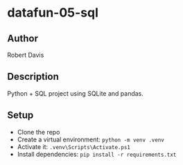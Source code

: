 # datafun-05-sql

## Author
Robert Davis

## Description
Python + SQL project using SQLite and pandas.

## Setup
- Clone the repo
- Create a virtual environment: `python -m venv .venv`
- Activate it: `.venv\Scripts\Activate.ps1`
- Install dependencies: `pip install -r requirements.txt`
